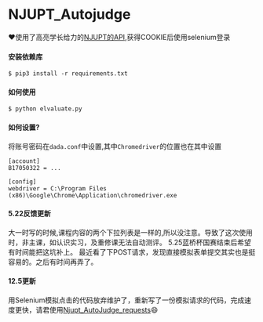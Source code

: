 # NJUPT_Autojudge

:heart:使用了高亮学长给力的[NJUPT的API](https://github.com/gaoliang/NJUPT-API),获得COOKIE后使用selenium登录



#### 安装依赖库

```
$ pip3 install -r requirements.txt
```

#### 如何使用

```
$ python elvaluate.py
```



#### 如何设置?

将账号密码在`dada.conf`中设置,其中`Chromedriver`的位置也在其中设置

```
[account]
B17050322 = ...

[config]
webdriver = C:\Program Files (x86)\Google\Chrome\Application\chromedriver.exe
```

#### 5.22反馈更新

大一时写的时候,课程内容的两个下拉列表是一样的,所以没注意。导致了这次使用时，非主课，如认识实习，及重修课无法自动测评。
5.25蓝桥杯国赛结束后希望有时间能把这坑补上。
最近看了下POST请求，发现直接模拟表单提交其实也是挺容易的。之后有时间再弄了。

#### 12.5更新
用Selenium模拟点击的代码放弃维护了，重新写了一份模拟请求的代码，完成速度更快，请君使用[Njupt_AutoJudge_requests](https://github.com/Freedomisgood/Njupt_AutoJudge_requests):smile:
